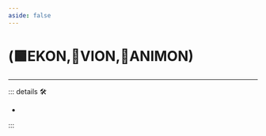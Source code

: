 ```yaml
---
aside: false
---
```

# (🟩<ekos>EKON</ekos>,🔻<via>VION</via>,💜<anima>ANIMON</anima>)

---

<!-- =================================================== -->
<!-- =================================================== -->
<!-- =================================================== -->
<!-- =================================================== -->
<!-- =================================================== -->
::: details 🛠

-

:::

